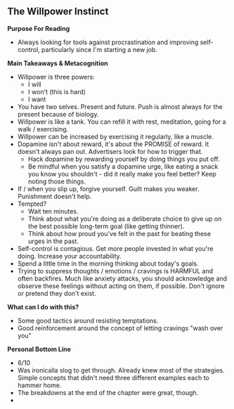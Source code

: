 ## The Willpower Instinct

**Purpose For Reading**
- Always looking for tools against procrastination and improving self-control, particularly since I'm starting a new job.
 
**Main Takeaways & Metacognition**
- Willpower is three powers:
	- I will 
	- I won't (this is hard)
	- I want
- You have two selves. Present and future. Push is almost always for the present because of biology.
- Willpower is like a tank. You can refill it with rest, meditation, going for a walk / exercising.
- Willpower can be increased by exercising it regularly, like a muscle. 
- Dopamine isn't about reward, it's about the PROMISE of reward. It doesn't always pan out. Advertisers look for how to trigger that.
	- Hack dopamine by rewarding yourself by doing things you put off.
	- Be mindful when you satisfy a dopamine urge, like eating a snack you know you shouldn't - did it really make you feel better? Keep noting those things.
- If / when you slip up, forgive yourself. Guilt makes you weaker. Punishment doesn't help.
- Tempted?
	- Wait ten minutes.
	- Think about what you're doing as a deliberate choice to give up on the best possible long-term goal (like getting thinner).
	- Think about how proud you've felt in the past for beating these urges in the past.
- Self-control is contagious. Get more people invested in what you're doing. Increase your accountability.
- Spend a little time in the morning thinking about today's goals.
- Trying to suppress thoughts / emotions / cravings is HARMFUL and often backfires. Much like anxiety attacks, you should acknowledge and observe these feelings without acting on them, if possible. Don't ignore or pretend they don't exist.

**What can I do with this?**
- Some good tactics around resisting temptations.
- Good reinforcement around the concept of letting cravings "wash over you"

**Personal Bottom Line**
- 6/10
- Was ironicalla slog to get through. Already knew most of the strategies. Simple concepts that didn't need three different examples each to hammer home.
- The breakdowns at the end of the chapter were great, though.
- 

<!--stackedit_data:
eyJoaXN0b3J5IjpbLTI5OTAzNjQ1XX0=
-->